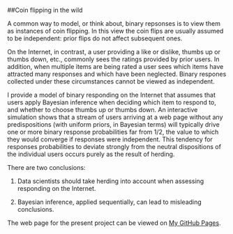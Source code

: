 ##Coin flipping in the wild

A common way to model, or think about, binary repsonses is to view them as instances of coin flipping. In this view the coin flips are usually assumed to be independent: prior flips do not affect subsequent ones.

On the Internet, in contrast, a user providing a like or dislike, thumbs up or thumbs down, etc., commonly sees the ratings provided by prior users. In addition, when multiple items are being rated a user sees which items have attracted many responses and which have been neglected. Binary respones collected under these circumstances cannot be viewed as independent.

I provide a model of binary responding on the Internet that assumes that users apply Bayesian inference when deciding which item to respond to, and whether to choose thumbs up or thumbs down. An interactive simulation shows that a stream of users arriving at a web page without any predispositions (with uniform priors, in Bayesian terms) will typically drive one or more binary response probabilities far from 1/2, the value to which they would converge if responses were independent. This tendency for responses probabilities to deviate strongly from the neutral dispositions of the individual users occurs purely as the result of herding.

There are two conclusions:

1) Data scientists should take herding into account when assessing responding on the Internet.

2) Bayesian inference, applied sequentially, can lead to misleading conclusions.

The web page for the present project can be viewed on <a href='https://quantbo.github.io/' target="_blank">My GitHub Pages</a>.